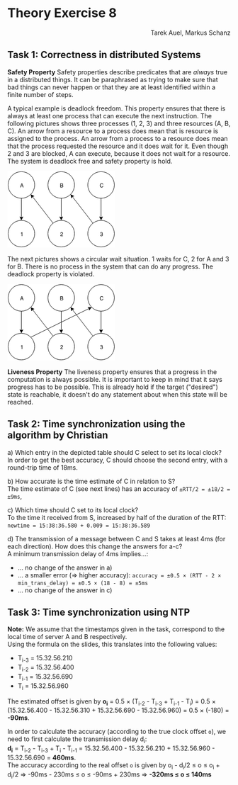 # Theory Exercise 8

<p align="right">Tarek Auel, Markus Schanz</p>

## Task 1: Correctness in distributed Systems
**Safety Property** 
Safety properties describe predicates that are _always_ true in a distributed things. It can be
paraphrased as trying to make sure that bad things can never happen or that they are at least
identified within a finite number of steps.

A typical example is deadlock freedom. This property ensures that there is always at least one
process that can execute the next instruction. The following pictures shows three processes (1, 2, 3)
 and three resources (A, B, C). An arrow from a resource to a process does mean that is resource
 is assigned to the process. An arrow from a process to a resource does mean that the process requested
 the resource and it does wait for it. Even though 2 and 3 are blocked, A can execute, because it
 does not wait for a resource. The system is deadlock free and safety property is hold.
 
 ![Deadlock free system](A.png "deadlock free system")
 
 The next pictures shows a circular wait situation. 1 waits for C, 2 for A and 3 for B. There is no
 process in the system that can do any progress. The deadlock property is violated.
 
 ![System with a deadlock](B.png "System with a deadlock")
 
**Liveness Property**
The liveness property ensures that a progress in the computation is always possible. It is important
to keep in mind that it says progress has to be possible. This is already hold if the target 
("desired") state is reachable, it doesn't do any statement about when this state will be reached.

## Task 2: Time synchronization using the algorithm by Christian
a) Which entry in the depicted table should C select to set its local clock?  
In order to get the best accuracy, C should choose the second entry, with a round-trip time of 18ms.

b) How accurate is the time estimate of C in relation to S?  
The time estimate of C (see next lines) has an accuracy of `±RTT/2 = ±18/2 = ±9ms`,

c) Which time should C set to its local clock?  
To the time it received from S, increased by half of the duration of the RTT: `newtime = 15:38:36.580 + 0.009 = 15:38:36.589`

d) The transmission of a message between C and S takes at least 4ms (for each direction). How does this change the answers for a-c?  
A minimum transmission delay of 4ms implies...:

- ... no change of the answer in a)
- ... a smaller error (=> higher accuracy): `accuracy = ±0.5 × (RTT - 2 × min_trans_delay) = ±0.5 × (18 - 8) = ±5ms`
- ... no change of the answer in c)

## Task 3: Time synchronization using NTP
**Note:** We assume that the timestamps given in the task, correspond to the local time of server A and B respectively.  
Using the formula on the slides, this translates into the following values:

- T<sub>i-3</sub> = 15.32.56.210
- T<sub>i-2</sub> = 15.32.56.400
- T<sub>i-1</sub> = 15.32.56.690
- T<sub>i</sub> = 15.32.56.960

The estimated offset is given by **o<sub>i</sub>** = 0.5 × (T<sub>i-2</sub> - T<sub>i-3</sub> + T<sub>i-1</sub> - T<sub>i</sub>) = 0.5 × (15.32.56.400 - 15.32.56.310 + 15.32.56.690 - 15.32.56.960) = 0.5 × (-180) = **-90ms**.  

In order to calculate the accuracy (according to the true clock offset `o`), we need to first calculate the transmission delay d<sub>i</sub>:  
**d<sub>i</sub>** = T<sub>i-2</sub> - T<sub>i-3</sub> + T<sub>i</sub> - T<sub>i-1</sub> = 15.32.56.400 - 15.32.56.210 + 15.32.56.960 - 15.32.56.690 = **460ms**.  
The accuracy according to the real offset `o` is given by o<sub>i</sub> - d<sub>i</sub>/2 ≤ o ≤ o<sub>i</sub> + d<sub>i</sub>/2 ⇒ -90ms - 230ms ≤ o ≤ -90ms + 230ms ⇒ **-320ms ≤ o ≤ 140ms**
